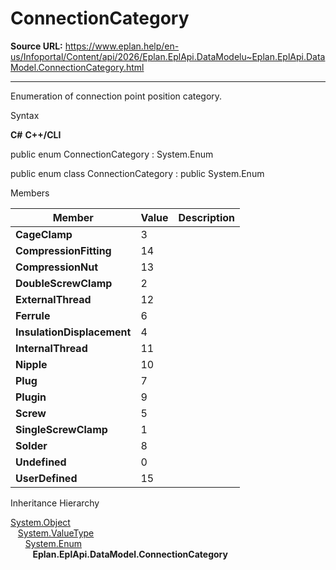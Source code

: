 # ConnectionCategory

**Source URL:** https://www.eplan.help/en-us/Infoportal/Content/api/2026/Eplan.EplApi.DataModelu~Eplan.EplApi.DataModel.ConnectionCategory.html

---

Enumeration of connection point position category.

Syntax

**C#**
**C++/CLI**


public enum ConnectionCategory : System.Enum

public enum class ConnectionCategory : public System.Enum


Members

| Member | Value | Description |
| --- | --- | --- |
| **CageClamp** | 3 |  |
| **CompressionFitting** | 14 |  |
| **CompressionNut** | 13 |  |
| **DoubleScrewClamp** | 2 |  |
| **ExternalThread** | 12 |  |
| **Ferrule** | 6 |  |
| **InsulationDisplacement** | 4 |  |
| **InternalThread** | 11 |  |
| **Nipple** | 10 |  |
| **Plug** | 7 |  |
| **Plugin** | 9 |  |
| **Screw** | 5 |  |
| **SingleScrewClamp** | 1 |  |
| **Solder** | 8 |  |
| **Undefined** | 0 |  |
| **UserDefined** | 15 |  |

Inheritance Hierarchy

[System.Object](#)  
   [System.ValueType](#)  
      [System.Enum](#)  
         **Eplan.EplApi.DataModel.ConnectionCategory**
